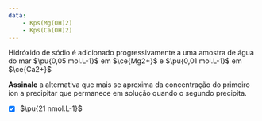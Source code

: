 ```yaml
---
data:
    - Kps(Mg(OH)2)
    - Kps(Ca(OH)2)
---
```


Hidróxido de sódio é adicionado progressivamente a uma amostra de água do mar $\pu{0,05 mol.L-1}$ em $\ce{Mg2+}$ e $\pu{0,01 mol.L-1}$ em $\ce{Ca2+}$

**Assinale** a alternativa que mais se aproxima da concentração do primeiro íon a precipitar que permanece em solução quando o segundo precipita.

- [x] $\pu{21 nmol.L-1}$

